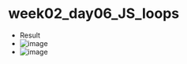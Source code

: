 # week02_day06_JS_loops
- Result 
- ![image](https://user-images.githubusercontent.com/72529306/136694051-8957f4f3-bac0-4906-ac60-1def867b481f.png)
- ![image](https://user-images.githubusercontent.com/72529306/136694066-8e70db90-be74-4474-b49b-6c7becb76949.png)
